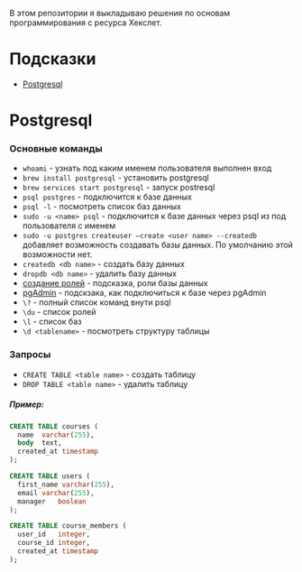 В этом репозитории я выкладываю решения по основам программирования с ресурса Хекслет.
# Подсказки

- [Postgresql](#postgresql)

Postgresql
=============
### Основные команды
* ```whoami``` - узнать под каким именем пользователя выполнен вход
* ```brew install postgresql``` - установить postgresql
* ```brew services start postgresql``` - запуск postresql
* ```psql postgres``` - подключится к базе данных
* ```psql -l``` - посмотреть список баз данных
* ```sudo -u <name> psql``` - подключится к базе данных через psql из под пользователя с именем <name>
* ```sudo -u postgres createuser —create <user name> --createdb```  добавляет возможность создавать базы данных. По умолчанию этой возможности нет.
* ```createdb <db name>``` - создать базу данных
* ```dropdb <db name>``` - удалить базу данных
* [cоздание ролей](https://postgrespro.ru/docs/postgrespro/11/database-roles) - подсказка, роли базы данных
* [pgAdmin](https://www.postgresqltutorial.com/connect-to-postgresql-database/) - подскзака, как подключиться к базе через pgAdmin
* ```\?``` - полный список команд внути psql
* ```\du``` - список ролей
* ```\l``` - список баз
* ```\d <tablename>``` - посмотреть структуру таблицы

### Запросы
* ```CREATE TABLE <table name>``` - создать таблицу
* ```DROP TABLE <table name>``` - удалить таблицу
##### Пример:
```sql
CREATE TABLE courses (
  name	varchar(255),
  body	text,
  created_at timestamp
);

CREATE TABLE users (
  first_name varchar(255),
  email varchar(255),
  manager	boolean
);

CREATE TABLE course_members (
  user_id	integer,
  course_id	integer,
  created_at timestamp
);
```
